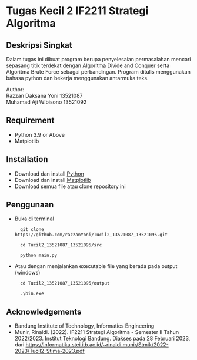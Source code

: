 # Tugas Kecil 2 IF2211 Strategi Algoritma
## Deskripsi Singkat
Dalam tugas ini dibuat program berupa penyelesaian permasalahan mencari sepasang titik terdekat dengan Algoritma Divide and Conquer serta Algoritma Brute Force sebagai perbandingan. Program ditulis menggunakan bahasa python dan bekerja menggunakan antarmuka teks.

Author:</br>
Razzan Daksana Yoni 13521087</br>
Muhamad Aji Wibisono 13521092

## Requirement
- Python 3.9 or Above
- Matplotlib

## Installation
- Download dan install [Python](https://www.python.org/downloads/)
- Download dan install [Matplotlib](https://matplotlib.org/stable/users/installing/index.html)
- Download semua file atau clone repository ini

## Penggunaan
- Buka di terminal
    >
        git clone https://github.com/razzanYoni/Tucil2_13521087_13521095.git
                
        cd Tucil2_13521087_13521095/src
        
        python main.py

- Atau dengan menjalankan executable file yang berada pada output (windows)
    >
        cd Tucil2_13521087_13521095/output

        .\bin.exe

## Acknowledgements
- Bandung Institute of Technology, Informatics Engineering
- Munir, Rinaldi. (2022). IF2211 Strategi Algoritma - Semester II Tahun 2022/2023. Institut Teknologi Bandung. Diakses pada 28 Februari 2023, dari https://informatika.stei.itb.ac.id/~rinaldi.munir/Stmik/2022-2023/Tucil2-Stima-2023.pdf
